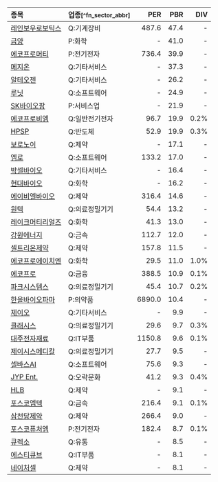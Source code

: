| **종목** | **업종**<small>[^fn_sector_abbr]</small> | **PER** | **PBR** | **DIV** |
| :--- | :--- | --: | --: | --: |
| [레인보우로보틱스](/277810/) | Q:기계장비 | 487.6 | 47.4 | - |
| [금양](/001570/) | P:화학 | - | 41.0 | - |
| [에코프로머티](/450080/) | P:전기전자 | 736.4 | 39.9 | - |
| [메지온](/140410/) | Q:기타서비스 | - | 37.3 | - |
| [알테오젠](/196170/) | Q:기타서비스 | - | 26.2 | - |
| [루닛](/328130/) | Q:소프트웨어 | - | 24.9 | - |
| [SK바이오팜](/326030/) | P:서비스업 | - | 21.9 | - |
| [에코프로비엠](/247540/) | Q:일반전기전자 | 96.7 | 19.9 | 0.2% |
| [HPSP](/403870/) | Q:반도체 | 52.9 | 19.9 | 0.3% |
| [보로노이](/310210/) | Q:제약 | - | 17.1 | - |
| [엠로](/058970/) | Q:소프트웨어 | 133.2 | 17.0 | - |
| [박셀바이오](/323990/) | Q:기타서비스 | - | 16.4 | - |
| [현대바이오](/048410/) | Q:화학 | - | 16.2 | - |
| [에이비엘바이오](/298380/) | Q:제약 | 316.4 | 14.6 | - |
| [원텍](/336570/) | Q:의료정밀기기 | 54.4 | 13.2 | - |
| [레이크머티리얼즈](/281740/) | Q:화학 | 41.3 | 13.0 | - |
| [강원에너지](/114190/) | Q:금속 | 112.7 | 12.0 | - |
| [셀트리온제약](/068760/) | Q:제약 | 157.8 | 11.5 | - |
| [에코프로에이치엔](/383310/) | Q:화학 | 29.5 | 11.0 | 1.0% |
| [에코프로](/086520/) | Q:금융 | 388.5 | 10.9 | 0.1% |
| [파크시스템스](/140860/) | Q:의료정밀기기 | 45.4 | 10.7 | 0.2% |
| [한올바이오파마](/009420/) | P:의약품 | 6890.0 | 10.4 | - |
| [제이오](/418550/) | Q:기타서비스 | - | 9.9 | - |
| [클래시스](/214150/) | Q:의료정밀기기 | 29.6 | 9.7 | 0.3% |
| [대주전자재료](/078600/) | Q:IT부품 | 1150.8 | 9.6 | 0.1% |
| [제이시스메디칼](/287410/) | Q:의료정밀기기 | 27.7 | 9.5 | - |
| [셀바스AI](/108860/) | Q:소프트웨어 | 75.6 | 9.3 | - |
| [JYP Ent.](/035900/) | Q:오락문화 | 41.2 | 9.3 | 0.4% |
| [HLB](/028300/) | Q:제약 | - | 9.1 | - |
| [포스코엠텍](/009520/) | Q:금속 | 216.4 | 9.1 | 0.1% |
| [삼천당제약](/000250/) | Q:제약 | 266.4 | 9.0 | - |
| [포스코퓨처엠](/003670/) | P:전기전자 | 182.4 | 8.7 | 0.1% |
| [큐렉소](/060280/) | Q:유통 | - | 8.5 | - |
| [에스티큐브](/052020/) | Q:IT부품 | - | 8.1 | - |
| [네이처셀](/007390/) | Q:제약 | - | 8.1 | - |